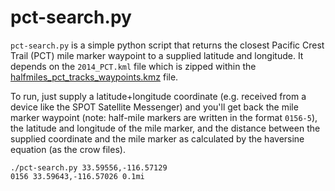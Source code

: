 pct-search.py
=============
`pct-search.py` is a simple python script that returns the closest Pacific Crest
Trail (PCT) mile marker waypoint to a supplied latitude and longitude. It depends
on the `2014_PCT.kml` file which is zipped within the
[halfmiles_pct_tracks_waypoints.kmz](http://www.pctmap.net/google/) file.

To run, just supply a latitude+longitude coordinate (e.g. received from a device
like the SPOT Satellite Messenger) and you'll get back the mile marker waypoint
(note: half-mile markers are written in the format `0156-5`), the latitude and
longitude of the mile marker, and the distance between the supplied coordinate
and the mile marker as calculated by the haversine equation (as the crow files).

```
./pct-search.py 33.59556,-116.57129
0156 33.59643,-116.57026 0.1mi
```
